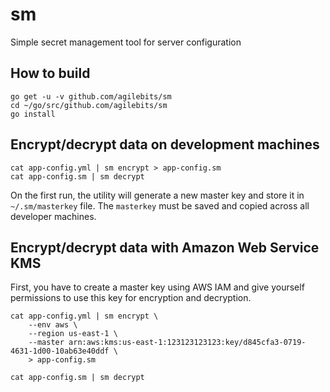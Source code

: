 # sm
Simple secret management tool for server configuration

## How to build

```
go get -u -v github.com/agilebits/sm
cd ~/go/src/github.com/agilebits/sm
go install
```
## Encrypt/decrypt data on development machines

```
cat app-config.yml | sm encrypt > app-config.sm
cat app-config.sm | sm decrypt
```

On the first run, the utility will generate a new master key and store it in `~/.sm/masterkey` file. The `masterkey` must be saved and copied across all developer machines.


## Encrypt/decrypt data with Amazon Web Service KMS

First, you have to create a master key using AWS IAM and give yourself permissions to use this key for encryption and decryption. 

```
cat app-config.yml | sm encrypt \
	--env aws \
	--region us-east-1 \
	--master arn:aws:kms:us-east-1:123123123123:key/d845cfa3-0719-4631-1d00-10ab63e40ddf \
	> app-config.sm
	
cat app-config.sm | sm decrypt
```



